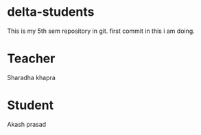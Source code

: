 # delta-students
This is my 5th sem repository in git.
first commit in this i am doing.

# Teacher
Sharadha khapra

# Student
Akash prasad

